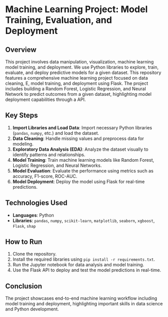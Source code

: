 # Machine Learning Project: Model Training, Evaluation, and Deployment

## Overview
This project involves data manipulation, visualization, machine learning model training, and deployment. We use Python libraries to explore, train, evaluate, and deploy predictive models for a given dataset.
This repository features a comprehensive machine learning project focused on data cleaning, E, model training, and deployment using Flask. The project includes building a Random Forest, Logistic Regression, and Neural Network to predict outcomes from a given dataset, highlighting model deployment capabilities through a API.
## Key Steps
1. **Import Libraries and Load Data**: Import necessary Python libraries (`pandas`, `numpy`, etc.) and load the dataset.
2. **Data Cleaning**: Handle missing values and preprocess data for modeling.
3. **Exploratory Data Analysis (EDA)**: Analyze the dataset visually to identify patterns and relationships.
4. **Model Training**: Train machine learning models like Random Forest, Logistic Regression, and Neural Networks.
5. **Model Evaluation**: Evaluate the performance using metrics such as accuracy, F1-score, ROC-AUC.
6. **Model Deployment**: Deploy the model using Flask for real-time predictions.

## Technologies Used
- **Languages**: Python
- **Libraries**: `pandas`, `numpy`, `scikit-learn`, `matplotlib`, `seaborn`, `xgboost`, `Flask`, `shap`

## How to Run
1. Clone the repository.
2. Install the required libraries using `pip install -r requirements.txt`.
3. Run the Jupyter notebook for data analysis and model training.
4. Use the Flask API to deploy and test the model predictions in real-time.

## Conclusion
The project showcases end-to-end machine learning workflow including model training and deployment, highlighting important skills in data science and Python development.
